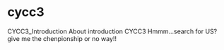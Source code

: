 # cycc3
CYCC3_Introduction
About introduction CYCC3
Hmmm...search for US?
give me the chenpionship or no way!!
